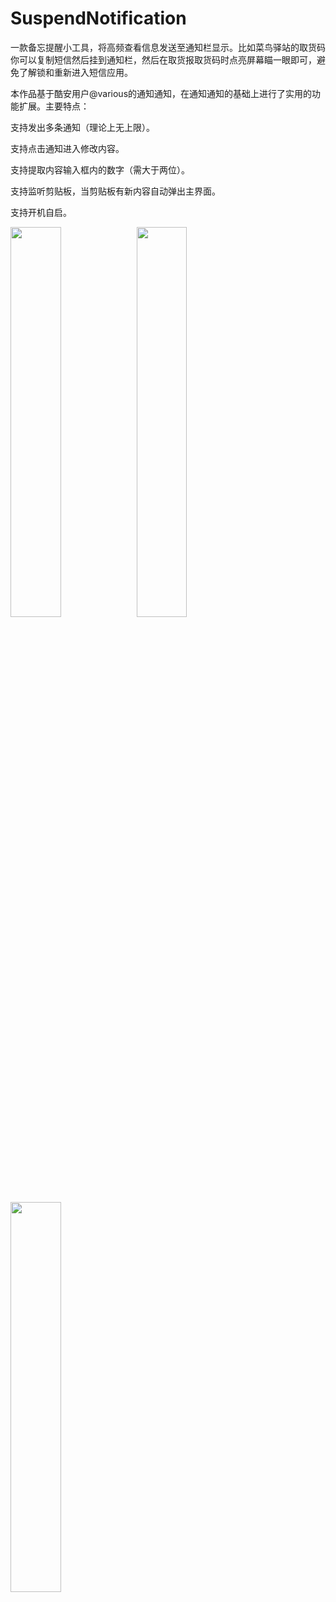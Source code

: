 # SuspendNotification

一款备忘提醒小工具，将高频查看信息发送至通知栏显示。比如菜鸟驿站的取货码你可以复制短信然后挂到通知栏，然后在取货报取货码时点亮屏幕瞄一眼即可，避免了解锁和重新进入短信应用。

本作品基于酷安用户@various的通知通知，在通知通知的基础上进行了实用的功能扩展。主要特点：

支持发出多条通知（理论上无上限）。

支持点击通知进入修改内容。

支持提取内容输入框内的数字（需大于两位）。

支持监听剪贴板，当剪贴板有新内容自动弹出主界面。

支持开机自启。

<img src="https://github.com/xiaofei-dev/SuspendNotification/blob/master/snap/579352381817572992.jpg" width="40%" height="40%"><img src="https://github.com/xiaofei-dev/SuspendNotification/blob/master/snap/624164373505450979.png" width="40%" height="40%"><img src="https://github.com/xiaofei-dev/SuspendNotification/blob/master/snap/458944484956694613.png" width="40%" height="40%">

